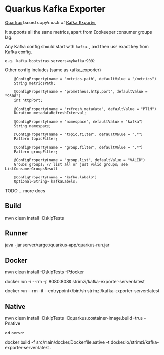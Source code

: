 # Quarkus Kafka Exporter

[Quarkus](https://quarkus.io/) based copy/mock of [Kafka Exporter](https://github.com/danielqsj/kafka_exporter)

It supports all the same metrics, apart from Zookeeper consumer groups lag.

Any Kafka config should start with `kafka.`, and then use exact key from Kafka config.

```
e.g. kafka.bootstrap.servers=mykafka:9092
```

Other config includes (same as kafka_exporter)
```
    @ConfigProperty(name = "metrics.path", defaultValue = "/metrics")
    String metricsPath;

    @ConfigProperty(name = "prometheus.http.port", defaultValue = "9308")
    int httpPort;

    @ConfigProperty(name = "refresh.metadata", defaultValue = "PT1M")
    Duration metadataRefreshInterval;

    @ConfigProperty(name = "namespace", defaultValue = "kafka")
    String namespace;

    @ConfigProperty(name = "topic.filter", defaultValue = ".*")
    Pattern topicFilter;

    @ConfigProperty(name = "group.filter", defaultValue = ".*")
    Pattern groupFilter;

    @ConfigProperty(name = "group.list", defaultValue = "VALID")
    Groups groups; // list all or just valid groups; see ListConsumerGroupsResult

    @ConfigProperty(name = "kafka.labels")
    Optional<String> kafkaLabels;
```

TODO ... more docs

## Build

mvn clean install -DskipTests

## Runner

java -jar server/target/quarkus-app/quarkus-run.jar

## Docker

mvn clean install -DskipTests -Pdocker

docker run -i --rm -p 8080:8080 strimzi/kafka-exporter-server:latest

docker run --rm -it --entrypoint=/bin/sh  strimzi/kafka-exporter-server:latest

## Native

mvn clean install -DskipTests -Dquarkus.container-image.build=true -Pnative

cd server

docker build -f src/main/docker/Dockerfile.native -t docker.io/strimzi/kafka-exporter-server:latest .